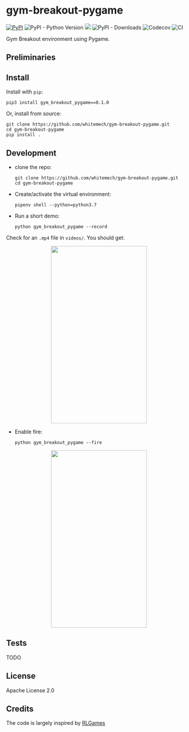 # gym-breakout-pygame

[![PyPI](https://img.shields.io/pypi/v/gym_breakout_env)](https://pypi.org/project/gym_breakout_env/)
![PyPI - Python Version](https://img.shields.io/pypi/pyversions/gym_breakout_env)
[![](https://img.shields.io/pypi/l/aea)](https://github.com/fetchai/agents-aea/blob/master/LICENSE)
![PyPI - Downloads](https://img.shields.io/pypi/dm/aea)
![Codecov](https://img.shields.io/codecov/c/github/whitemech/gym_breakout_env)
![CI](https://github.com/whitemech/gym-breakout-pygame/workflows/CI/badge.svg)

Gym Breakout environment using Pygame.

## Preliminaries

## Install

Install with `pip`:

    pip3 install gym_breakout_pygame==0.1.0
    
Or, install from source:

    git clone https://github.com/whitemech/gym-breakout-pygame.git
    cd gym-breakout-pygame
    pip install .

## Development

- clone the repo:

      git clone https://github.com/whitemech/gym-breakout-pygame.git
      cd gym-breakout-pygame
    
- Create/activate the virtual environment:

      pipenv shell --python=python3.7
    
- Run a short demo:

      python gym_breakout_pygame --record
      
Check for an `.mp4` file in `videos/`. You should get:

<p align="center">
  <img width="260" height="480" src="https://raw.githubusercontent.com/whitemech/gym-breakout-pygame/develop/docs/breakout-example.gif"></p>


- Enable fire:

      python gym_breakout_pygame --fire

<p align="center">
  <img width="260" height="480" src="https://raw.githubusercontent.com/whitemech/gym-breakout-pygame/develop/docs/breakout-example-fire.gif">
</p>

## Tests

TODO

## License

Apache License 2.0

## Credits

The code is largely inspired by [RLGames](https://github.com/iocchi/RLGames.git)

